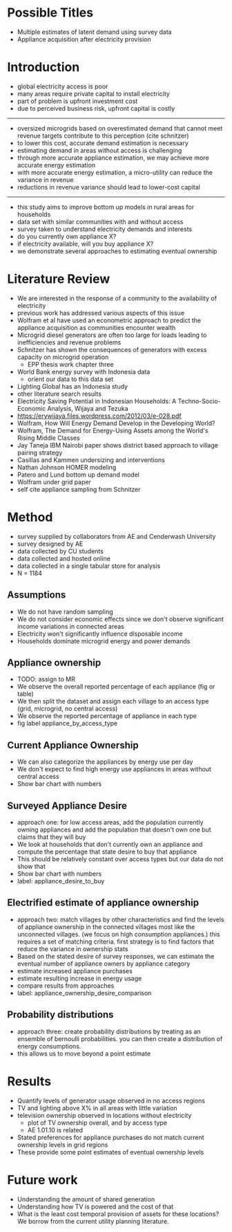 # Possible Titles
- Multiple estimates of latent demand using survey data
- Appliance acquisition after electricity provision


# Introduction

- global electricity access is poor
- many areas require private capital to install electricity
- part of problem is upfront investment cost
- due to perceived business risk, upfront capital is costly
- ---
- oversized microgrids based on overestimated demand that cannot meet
    revenue targets contribute to this perception (cite schnitzer)
- to lower this cost, accurate demand estimation is necessary
- estimating demand in areas without access is challenging
- through more accurate appliance estimation, we may achieve more
    accurate energy estimation
- with more accurate energy estimation, a micro-utility can reduce
    the variance in revenue
- reductions in revenue variance should lead to lower-cost capital
- ---
- this study aims to improve bottom up models in rural areas for
    households
- data set with similar communities with and without access
- survey taken to understand electricity demands and interests
- do you currently own appliance X?
- if electricity available, will you buy appliance X?
- we demonstrate several approaches to estimating eventual ownership


# Literature Review

<!-- TODO: organize this section -->
- We are interested in the response of a community to the availability
    of electricity
- previous work has addressed various aspects of this issue
- Wolfram et al have used an econometric approach to predict the
    appliance acquisition as communities encounter wealth
- Microgrid diesel generators are often too large for loads leading to
    inefficiencies and revenue problems
- Schnitzer has shown the consequences of generators with excess
    capacity on microgrid operation
    - EPP thesis work chapter three
- World Bank energy survey with Indonesia data
    - orient our data to this data set
- Lighting Global has an Indonesia study
- other literature search results
- Electricity Saving Potential in Indonesian Households: A
  Techno-Socio-Economic Analysis, Wijaya and Tezuka
- https://erywijaya.files.wordpress.com/2012/03/e-028.pdf
- Wolfram, How Will Energy Demand Develop in the Developing World?
- Wolfram, The Demand for Energy-Using Assets among the World's Rising
  Middle Classes
- Jay Taneja IBM Nairobi paper shows district based approach to village
    pairing strategy
- Casillas and Kammen undersizing and interventions
- Nathan Johnson HOMER modeling
- Patero and Lund bottom up demand model
- Wolfram under grid paper
- self cite appliance sampling from Schnitzer


# Method

<!-- TODO: look through summer 2014 notes for appliance schnitzer notes -->
- survey supplied by collaborators from AE and Cenderwash University
- survey designed by AE
- data collected by CU students
- data collected and hosted online
- data collected in a single tabular store for analysis
- N = 1184


## Assumptions
- We do not have random sampling
- We do not consider economic effects since we don't observe significant
    income variations in connected areas
- Electricity won't significantly influence disposable income
- Households dominate microgrid energy and power demands


## Appliance ownership

<!-- TODO: create notebooks that have these sections in them -->
- TODO: assign to MR
- We observe the overall reported percentage of each appliance (fig or
    table)
- We then split the dataset and assign each village to an access type
    (grid, microgrid, no central access)
- We observe the reported percentage of appliance in each type
- fig label appliance_by_access_type


## Current Appliance Ownership

- We can also categorize the appliances by energy use per day
- We don't expect to find high energy use appliances in areas without
    central access
- Show bar chart with numbers


## Surveyed Appliance Desire

- approach one: for low access areas, add the population currently
    owning appliances and add the population that doesn't own one but
    claims that they will buy
- We look at households that don't currently own an appliance and
    compute the percentage that state desire to buy that appliance
- This should be relatively constant over access types but our data do
    not show that
- Show bar chart with numbers
- label: appliance_desire_to_buy


## Electrified estimate of appliance ownership

- approach two: match villages by other characteristics and find the
    levels of appliance ownership in the connected villages most like
    the unconnected villages.  (we focus on high consumption
    appliances.)  this requires a set of matching criteria.  first
    strategy is to find factors that reduce the variance in ownership
    stats
- Based on the stated desire of survey responses, we can estimate the
    eventual number of appliance owners by appliance category
- estimate increased appliance purchases
- estimate resulting increase in energy usage
- compare results from approaches
- label: appliance_ownership_desire_comparison


## Probability distributions

- approach three: create probability distributions by treating as an
    ensemble of bernoulli probabilities.  you can then create a
    distribution of energy consumptions.
- this allows us to move beyond a point estimate


# Results

- Quantify levels of generator usage observed in no access regions
- TV and lighting above X% in all areas with little variation
- television ownership observed in locations without electricity
    - plot of TV ownership overall, and by access type
    - AE 1.01.10 is related
- Stated preferences for appliance purchases do not match current
    ownership levels in grid regions
- These provide some point estimates of eventual ownership levels


# Future work
- Understanding the amount of shared generation
- Understanding how TV is powered and the cost of that
- What is the least cost temporal provision of assets for these
    locations?  We borrow from the current utility planning literature.


